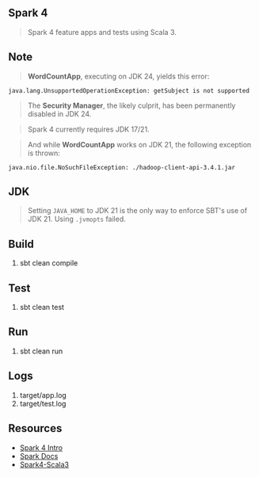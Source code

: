 Spark 4
-------
>Spark 4 feature apps and tests using Scala 3.

Note
----
>**WordCountApp**, executing on JDK 24, yields this error:

```java.lang.UnsupportedOperationException: getSubject is not supported```

>The **Security Manager**, the likely culprit, has been permanently disabled in JDK 24.

>Spark 4 currently requires JDK 17/21.

>And while **WordCountApp** works on JDK 21, the following exception is thrown:

```java.nio.file.NoSuchFileException: ./hadoop-client-api-3.4.1.jar```

JDK
---
>Setting ```JAVA_HOME``` to JDK 21 is the only way to enforce SBT's use of JDK 21. Using ```.jvmopts``` failed.

Build
-----
1. sbt clean compile

Test
----
1. sbt clean test

Run
---
1. sbt clean run

Logs
----
1. target/app.log
2. target/test.log

Resources
---------
* [Spark 4 Intro](https://www.databricks.com/blog/introducing-apache-spark-40)
* [Spark Docs](https://spark.apache.org/docs/latest/)
* [Spark4-Scala3](https://vincenzobaz.github.io/spark-scala3/)